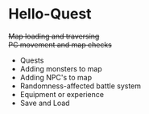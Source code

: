 # Hello-Quest
<s> Map loading and traversing</s><br>
<s> PC movement and map checks</s>
- Quests
- Adding monsters to map
- Adding NPC's to map
- Randomness-affected battle system
- Equipment or experience
- Save and Load
